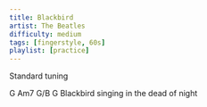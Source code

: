 ```yaml
---
title: Blackbird
artist: The Beatles
difficulty: medium
tags: [fingerstyle, 60s]
playlist: [practice]
---
```


Standard tuning

G     Am7   G/B   G
Blackbird singing in the dead of night


